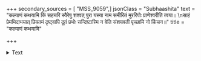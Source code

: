 +++
secondary_sources = [ "MSS_9059",]
jsonClass = "Subhaashita"
text = "कल्याणं कथयामि किं सहचरि स्वैरेषु शश्वत् पुरा यस्या नाम समीरितं मुररिपोः प्राणेश्वरीति त्वया।  \nसाहं प्रेमभिदाभयात् प्रियतमं दृष्ट्वापि दूतं प्रभोः सन्दिष्टास्मि न वेति संशयवती पृच्छामि नो किंचन॥"
title = "कल्याणं कथयामि"

+++

<details><summary>Text</summary>

कल्याणं कथयामि किं सहचरि स्वैरेषु शश्वत् पुरा यस्या नाम समीरितं मुररिपोः प्राणेश्वरीति त्वया।  
साहं प्रेमभिदाभयात् प्रियतमं दृष्ट्वापि दूतं प्रभोः सन्दिष्टास्मि न वेति संशयवती पृच्छामि नो किंचन॥
</details>
